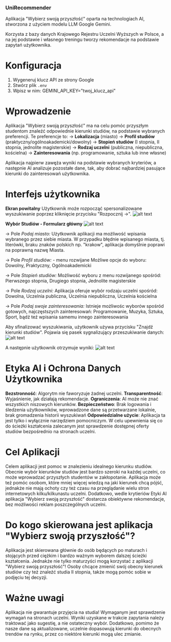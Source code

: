 ### UniRecommender
Aplikacja "Wybierz swoją przyszłość" oparta na technologiach AI, stworzona z użyciem modelu LLM Google Gemini.

Korzysta z bazy danych Krajowego Rejestru Uczelni Wyższych w Polsce, a na jej podstawie i własnego treningu tworzy rekomendacje na podstawie zapytań użytkownika.

# Konfiguracja
1. Wygeneruj klucz API ze strony Google 
2. Stwórz plik `.env`
3. Wpisz w nim: GEMINI_API_KEY="twoj_klucz_api"

# Wprowadzenie

Aplikacja "Wybierz swoją przyszłość" ma na celu pomóc przyszłym studentom znaleźć odpowiednie kierunki studiów, na podstawie wybranych preferencji. Te preferencje to: 
-> **Lokalizacja** (miasto)
-> **Profil studiów** (praktyczny/ogólnoakademicki/dowolny)
-> **Stopień studiów** (I stopnia, II stopnia, jednolite magisterskie)
-> **Rodzaj uczelni** (publiczna, niepubliczna, kościelna)
-> **Zainteresowania** (np. programowanie, sztuka lub inne własne)

Aplikacja najpierw zawęża wyniki na podstawie wybranych kryteriów, a następnie AI analizuje pozostałe dane, tak, aby dobrać najbardziej pasujące kierunki do zainteresowań użytkownika.

# Interfejs użytkownika
**Ekran powitalny**
Użytkownik może rozpocząć spersonalizowane wyszukiwanie poprzez kliknięcie przycisku "Rozpocznij ->".
![alt text](image.png)

**Wybór Studiów - Formularz główny**
![alt text](image-1.png)

-> Pole *Podaj miasto:* 
Użytkownik aplikacji ma możliwość wpisania wybranego przez siebie miasta. W przypadku błędnie wpisanego miasta, tj. literówki, braku znaków polskich np. "krakow", aplikacja domyślnie poprawi na poprawną nazwę Miasta.

-> Pole *Profil studiów:* - menu rozwijane
Możliwe opcje do wyboru: Dowolny, Praktyczny, Ogólnoakademicki

-> Pole *Stopień studiów:*
Możliwość wyboru z menu rozwijanego spośród: Pierwszego stopnia, Drugiego stopnia, Jednolite magisterskie

-> Pole *Rodzaj uczelni:*
Aplikacja oferuje wybór rodzaju uczelni spośród: Dowolna, Uczelnia publiczna, Uczelnia niepubliczna, Uczelnia kościelna

-> Pole *Podaj swoje zainteresowania:*
Istnieje możliwośc wyborów spośród gotowych, najczęstszych zainteresowań: Programowanie, Muzyka, Sztuka, Sport, bądź teź wpisania samemu innego zainteresowania

Aby sfinalizować wyszukiwania, użytkownik używa przycisku "Znajdź kierunki studiów".
Pojawia się pasek sygnalizujący przeszukiwanie danych:
![alt text](image-2.png)

A następnie użytkownik otrzymuje wyniki: 
![alt text](image-3.png)

# Etyka AI i Ochrona Danych Użytkownika 

**Bezstronność**: Algorytm nie faworyzuje żadnej uczelni.
**Transparentność**: Wyjaśnienie, jak działają rekomendacje.
**Ograniczenia**: AI może nie znać wszystkich niszowych kierunków.
**Bezpieczeństwo**: Brak logowania i śledzenia użytkowników, wprowadzone dane są przetwarzane lokalnie, brak gromadzenia historii wyszukiwań
**Odpowiedzialne użycie**: Aplikacja ta jest tylko i wyłącznie narzędziem pomocniczym. W celu upewnienia się co do ścieżki kształcenia zalecanym jest sprawdzenie dostępnej oferty studiów bezpośrednio na stronach uczelni. 

# Cel Aplikacji

Celem aplikacji jest pomoc w znalezieniu idealnego kierunku studiów. Obecnie wybór kierunków studiów jest bardzo szeroki na każdej uczelni, co może wprowadzać przyszłych studentów w zakłopotanie. Aplikacja może też pomóc osobom, które mniej więcej wiedzą na jaki kierunek chcą pójść, jednakże nie mają ochoty czy też czasu na przeglądanie wielu stron internetowych kilku/kilkunastu uczelni. Dodatkowo, wedle krytieriów Etyki AI aplikacja "Wybierz swoją przyszłość" dostarcza obiektywne rekomendacje, bez możliwości reklam poszczególnych uczelni. 


# Do kogo skierowana jest aplikacja "Wybierz swoją przyszłość"?

Aplikacja jest skierowana głównie do osób będących po maturach i stojących przed ciężkim i bardzo ważnym wyborem dalszej ścieżki kształcenia. Jednakże nie tylko maturzyści mogą korzystać z aplikacji "Wybierz swoją przyszłość"! Osoby chcące zmienić swój obecny kierunek studiów czy też znaleźć studia II stopnia, także mogą pomóc sobie w podjęciu tej decyzji. 

# Ważne uwagi

Aplikacja nie gwarantuje przyjęcia na studia! Wymaganym jest sprawdzenie wymagań na stronach uczelni. Wyniki uzyskane w trakcie zapytania należy traktować jako sugestię, a nie ostateczny wybór. Dodatkowo, pomimo że nasze dane są aktualizowane, uczelnie dopasowują kierunki do obecnych trendów na rynku, przez co niektóre kierunki mogą ulec zmianie.
